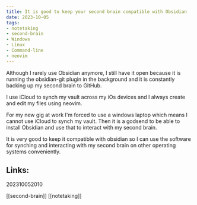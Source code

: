 ```yaml
---
title: It is good to keep your second brain compatible with Obsidian
date: 2023-10-05
tags:
- notetaking
- second-brain
- Windows
- Linux
- Command-line
- neovim
---
```


Although I rarely use Obsidian anymore, I still have it open because it is running the obsidian-git plugin in the background and it is constantly backing up my second brain to GitHub.

I use iCloud to synch my vault across my iOs devices and I always create and edit my files using neovim.

For my new gig at work I'm forced to use a windows laptop which means I cannot use iCloud to synch my vault. Then it is a godsend to be able to install Obsidian and use that to interact with my second brain.

It is very good to keep it compatible with obsidian so I can use the software for synching and interacting with my second brain on other operating systems conveniently.


## Links:

202310052010

[[second-brain]]
[[notetaking]]

